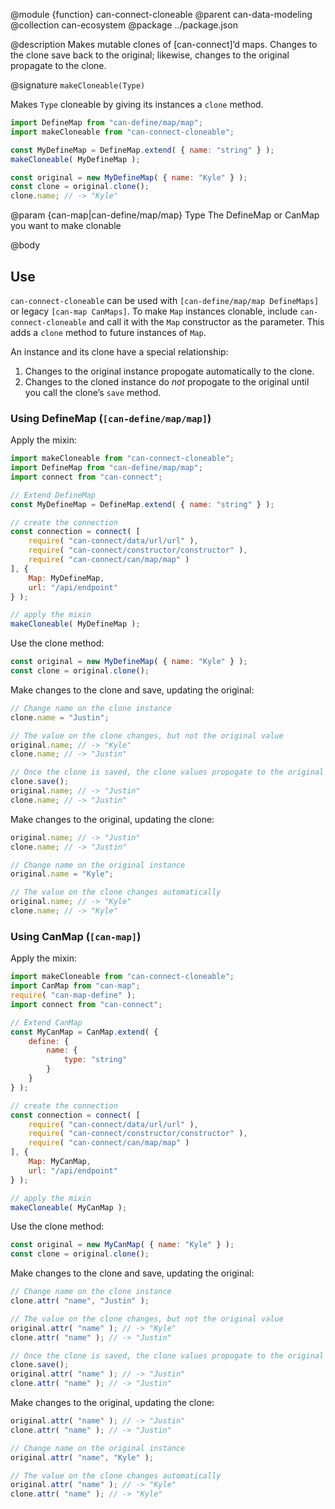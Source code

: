 @module {function} can-connect-cloneable
@parent can-data-modeling
@collection can-ecosystem
@package ../package.json

@description Makes mutable clones of [can-connect]’d maps. Changes to the clone save back to the original; likewise, changes to the original propagate to the clone.

@signature `makeCloneable(Type)`

Makes `Type` cloneable by giving its instances a `clone` method.

```js
import DefineMap from "can-define/map/map";
import makeCloneable from "can-connect-cloneable";

const MyDefineMap = DefineMap.extend( { name: "string" } );
makeCloneable( MyDefineMap );

const original = new MyDefineMap( { name: "Kyle" } );
const clone = original.clone();
clone.name; // -> "Kyle"
```

  @param {can-map|can-define/map/map} Type The DefineMap or CanMap you want to make clonable


@body

## Use

`can-connect-cloneable` can be used with `[can-define/map/map DefineMaps]` or legacy `[can-map CanMaps]`. To make `Map` instances clonable, include `can-connect-cloneable` and call it with the `Map` constructor as the parameter. This adds a `clone` method to future instances of `Map`.

An instance and its clone have a special relationship:

1. Changes to the original instance propogate automatically to the clone.
2. Changes to the cloned instance do *not* propogate to the original until you call the clone’s `save` method.

### Using DefineMap (`[can-define/map/map]`)

Apply the mixin:

```js
import makeCloneable from "can-connect-cloneable";
import DefineMap from "can-define/map/map";
import connect from "can-connect";

// Extend DefineMap
const MyDefineMap = DefineMap.extend( { name: "string" } );

// create the connection
const connection = connect( [
	require( "can-connect/data/url/url" ),
	require( "can-connect/constructor/constructor" ),
	require( "can-connect/can/map/map" )
], {
	Map: MyDefineMap,
	url: "/api/endpoint"
} );

// apply the mixin
makeCloneable( MyDefineMap );
```

Use the clone method:

```js
const original = new MyDefineMap( { name: "Kyle" } );
const clone = original.clone();
```

Make changes to the clone and save, updating the original:

```js
// Change name on the clone instance
clone.name = "Justin";

// The value on the clone changes, but not the original value
original.name; // -> "Kyle"
clone.name; // -> "Justin"

// Once the clone is saved, the clone values propogate to the original
clone.save();
original.name; // -> "Justin"
clone.name; // -> "Justin"

```

Make changes to the original, updating the clone:

```js
original.name; // -> "Justin"
clone.name; // -> "Justin"

// Change name on the original instance
original.name = "Kyle";

// The value on the clone changes automatically
original.name; // -> "Kyle"
clone.name; // -> "Kyle"

```

### Using CanMap (`[can-map]`)

Apply the mixin:

```js
import makeCloneable from "can-connect-cloneable";
import CanMap from "can-map";
require( "can-map-define" );
import connect from "can-connect";

// Extend CanMap
const MyCanMap = CanMap.extend( {
	define: {
		name: {
			type: "string"
		}
	}
} );

// create the connection
const connection = connect( [
	require( "can-connect/data/url/url" ),
	require( "can-connect/constructor/constructor" ),
	require( "can-connect/can/map/map" )
], {
	Map: MyCanMap,
	url: "/api/endpoint"
} );

// apply the mixin
makeCloneable( MyCanMap );
```

Use the clone method:

```js
const original = new MyCanMap( { name: "Kyle" } );
const clone = original.clone();
```

Make changes to the clone and save, updating the original:

```js
// Change name on the clone instance
clone.attr( "name", "Justin" );

// The value on the clone changes, but not the original value
original.attr( "name" ); // -> "Kyle"
clone.attr( "name" ); // -> "Justin"

// Once the clone is saved, the clone values propogate to the original
clone.save();
original.attr( "name" ); // -> "Justin"
clone.attr( "name" ); // -> "Justin"

```

Make changes to the original, updating the clone:

```js
original.attr( "name" ); // -> "Justin"
clone.attr( "name" ); // -> "Justin"

// Change name on the original instance
original.attr( "name", "Kyle" );

// The value on the clone changes automatically
original.attr( "name" ); // -> "Kyle"
clone.attr( "name" ); // -> "Kyle"
```
